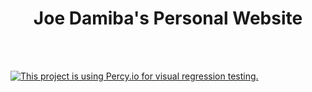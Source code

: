 <h1 align="center">
  Joe Damiba's Personal Website
</h1>

<br>
<br>

[![This project is using Percy.io for visual regression testing.](https://percy.io/static/images/percy-badge.svg)](https://percy.io/Joe-s-Org/developer-diary)

[![<jdamiba>](https://circleci.com/gh/jdamiba/developer-diary.svg?style=svg)](https://circleci.com/gh/jdamiba/developer-diary)

